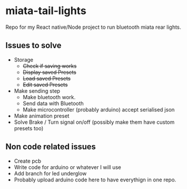 # miata-tail-lights

Repo for my React native/Node project to run bluetooth miata rear lights.

## Issues to solve

- Storage
  - ~~Check if saving works~~
  - ~~Display saved Presets~~
  - ~~Load saved Presets~~
  - ~~Edit saved Presets~~
- Make sending step
  - Make bluetooth work.
  - Send data with Bluetooth
  - Make microcontroller (probably arduino) accept serialised json
- Make animation preset
- Solve Brake / Turn signal on/off (possibly make them have custom presets too)

## Non code related issues

- Create pcb
- Write code for arduino or whatever I will use
- Add branch for led underglow
- Probably upload arduino code here to have everythign in one repo.
